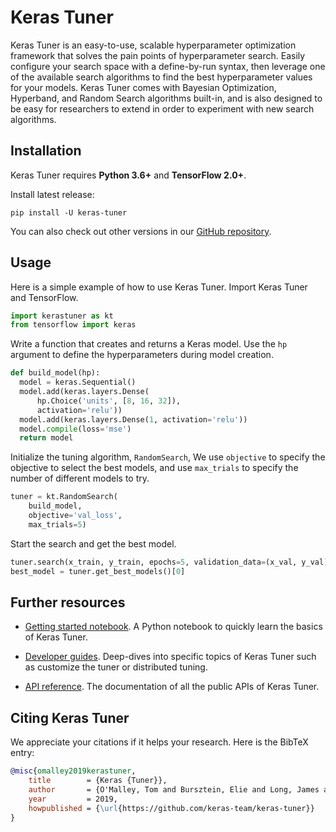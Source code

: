 # Keras Tuner

Keras Tuner is an easy-to-use, scalable hyperparameter optimization framework
that solves the pain points of hyperparameter search. Easily configure your
search space with a define-by-run syntax, then leverage one of the available
search algorithms to find the best hyperparameter values for your models. Keras
Tuner comes with Bayesian Optimization, Hyperband, and Random Search algorithms
built-in, and is also designed to be easy for researchers to extend in order to
experiment with new search algorithms.

## Installation

Keras Tuner requires **Python 3.6+** and **TensorFlow 2.0+**.

Install latest release:

```
pip install -U keras-tuner
```

You can also check out other versions in our
[GitHub repository](https://github.com/keras-team/keras-tuner).

## Usage

Here is a simple example of how to use Keras Tuner.
Import Keras Tuner and TensorFlow.
```python
import kerastuner as kt
from tensorflow import keras
```

Write a function that creates and returns a Keras model.
Use the `hp` argument to define the hyperparameters during model creation.

```python
def build_model(hp):
  model = keras.Sequential()
  model.add(keras.layers.Dense(
      hp.Choice('units', [8, 16, 32]),
      activation='relu'))
  model.add(keras.layers.Dense(1, activation='relu'))
  model.compile(loss='mse')
  return model
```

Initialize the tuning algorithm, `RandomSearch`,
We use `objective` to specify the objective to select the best models,
and use `max_trials` to specify the number of different models to try. 
```python
tuner = kt.RandomSearch(
    build_model,
    objective='val_loss',
    max_trials=5)
```

Start the search and get the best model.
```python
tuner.search(x_train, y_train, epochs=5, validation_data=(x_val, y_val))
best_model = tuner.get_best_models()[0]
```

## Further resources
* [Getting started notebook](/keras-tuner/getting_started).
A Python notebook to quickly learn the basics of Keras Tuner.

* [Developer guides](/guides/keras-tuner/).
Deep-dives into specific topics of Keras Tuner such as customize the tuner
or distributed tuning.

* [API reference](/api/keras-tuner/).
The documentation of all the public APIs of Keras Tuner.

## Citing Keras Tuner

We appreciate your citations if it helps your research.
Here is the BibTeX entry:

```bibtex
@misc{omalley2019kerastuner,
	title        = {Keras {Tuner}},
	author       = {O'Malley, Tom and Bursztein, Elie and Long, James and Chollet, Fran\c{c}ois and Jin, Haifeng and Invernizzi, Luca and others},
	year         = 2019,
	howpublished = {\url{https://github.com/keras-team/keras-tuner}}
}
```
